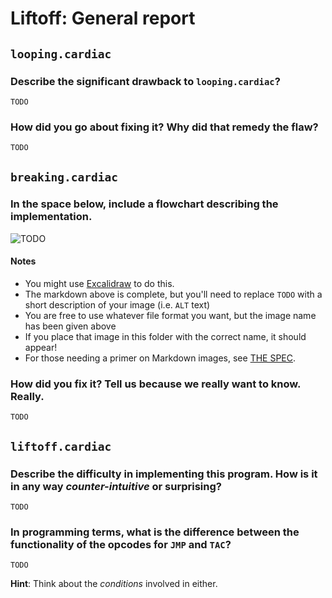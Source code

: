 # Liftoff: General report

## `looping.cardiac`

### Describe the significant drawback to `looping.cardiac`?

`TODO`

### How did you go about fixing it? Why did that remedy the flaw?

`TODO`


## `breaking.cardiac`

### In the space below, include a flowchart describing the implementation.

![`TODO`](breaking.png)

#### Notes

* You might use [Excalidraw](https://excalidraw.com/) to do this.
* The markdown above is complete, but you'll need to replace `TODO` with a short description of your image (i.e. `ALT` text)
* You are free to use whatever file format you want, but the image name has been given above
* If you place that image in this folder with the correct name, it should appear!
* For those needing a primer on Markdown images, see [THE SPEC](https://www.markdownguide.org/basic-syntax#images).

### How did you fix it? Tell us because we really want to know. Really.

`TODO`

## `liftoff.cardiac`

### Describe the difficulty in implementing this program. How is it in any way _counter-intuitive_ or surprising?

`TODO`

### In programming terms, what is the difference between the functionality of the opcodes for `JMP` and `TAC`?

`TODO`

**Hint**: Think about the _conditions_ involved in either.
